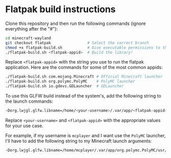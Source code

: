 # Flatpak build instructions

Clone this repository and then run the following commands (ignore everything after the "#"):

```bash
cd minecraft-wayland
git checkout flatpak                # Select the correct branch
chmod +x flatpak-build.sh           # Give executable permissions to the script
./flatpak-build.sh <flatpak-appid>  # Build the library!
```

Replace `<flatpak-appid>` with the string you use to run the flatpak application. Here are the commands for some of the most common appids:

```bash
./flatpak-build.sh com.mojang.Minecraft # Official Minecraft launcher
./flatpak-build.sh org.polymc.PolyMC    # PolyMC launcher
./flatpak-build.sh io.gdevs.GDLauncher  # GDLauncher
```

To use this GLFW build instead of the system's, add the following string to the launch commands:

```bash
-Dorg.lwjgl.glfw.libname=/home/<your-username>/.var/app/<flatpak-appid>/usr/lib/libglfw.so
```

Replace `<your-username>` and `<flatpak-appid>` with the appropriate values for your use case.

For example, if my username is `mcplayer` and I want use the `PolyMC` launcher, I'll have to add the following string to my Minecraft launch arguments:

```bash
-Dorg.lwjgl.glfw.libname=/home/mcplayer/.var/app/org.polymc.PolyMC/usr/lib/libglfw.so
```
